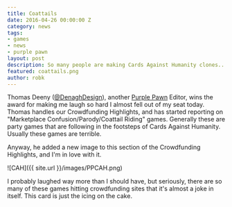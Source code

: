 ```yaml
---
title: Coattails
date: 2016-04-26 00:00:00 Z
category: news
tags:
- games
- news
- purple pawn
layout: post
description: So many people are making Cards Against Humanity clones...
featured: coattails.png
author: robk
---
```


Thomas Deeny ([@DenaghDesign](https://twitter.com/DenaghDesign)), another [Purple Pawn](http://purplepawn.com) Editor, wins the award for making me laugh so hard I almost fell out of my seat today. Thomas handles our Crowdfunding Highlights, and has started reporting on "Marketplace Confusion/Parody/Coattail Riding" games. Generally these are party games that are following in the footsteps of Cards Against Humanity. Usually these games are terrible.

Anyway, he added a new image to this section of the Crowdfunding Highlights, and I'm in love with it.

![CAH]({{ site.url }}/images/PPCAH.png)

I probably laughed way more than I should have, but seriously, there are so many of these games hitting crowdfunding sites that it's almost a joke in itself. This card is just the icing on the cake.
